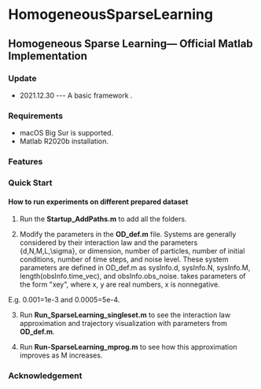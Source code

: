 # HomogeneousSparseLearning

## Homogeneous Sparse Learning&mdash; Official Matlab Implementation

### Update

- 2021.12.30 ---  A basic framework .

### Requirements

* macOS Big Sur is supported. 
* Matlab R2020b installation. 

### Features


### Quick Start


#### How to run experiments on different prepared dataset

1. Run the **Startup_AddPaths.m** to add all the folders.

2. Modify the parameters in the **OD_def.m** file.
   Systems are generally considered by their interaction law and the parameters {d,N,M,L,\sigma}, or dimension, number of particles, number of initial conditions, number of time steps, and noise level. These system parameters are defined in OD_def.m as sysInfo.d, sysInfo.N, sysInfo.M, length(obsInfo.time_vec), and obsInfo.obs_noise. takes parameters of the form "xey", where x, y are real numbers, x is nonnegative. 

E.g. 0.001=1e-3 and 0.0005=5e-4.
   
3. Run **Run_SparseLearning_singleset.m** to see the interaction law approximation and trajectory visualization with parameters from **OD_def.m**.

4. Run **Run-SparseLearning_mprog.m** to see how this approximation improves as M increases.

### Acknowledgement

